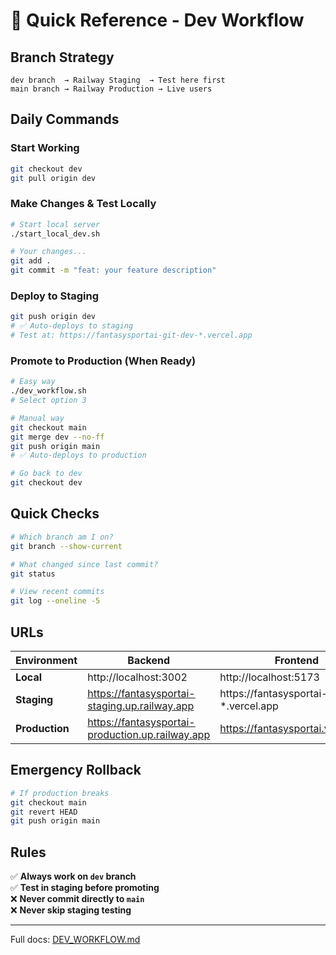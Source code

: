 # 🚀 Quick Reference - Dev Workflow

## Branch Strategy
```
dev branch  → Railway Staging  → Test here first
main branch → Railway Production → Live users
```

## Daily Commands

### Start Working
```bash
git checkout dev
git pull origin dev
```

### Make Changes & Test Locally
```bash
# Start local server
./start_local_dev.sh

# Your changes...
git add .
git commit -m "feat: your feature description"
```

### Deploy to Staging
```bash
git push origin dev
# ✅ Auto-deploys to staging
# Test at: https://fantasysportai-git-dev-*.vercel.app
```

### Promote to Production (When Ready)
```bash
# Easy way
./dev_workflow.sh
# Select option 3

# Manual way
git checkout main
git merge dev --no-ff
git push origin main
# ✅ Auto-deploys to production

# Go back to dev
git checkout dev
```

## Quick Checks

```bash
# Which branch am I on?
git branch --show-current

# What changed since last commit?
git status

# View recent commits
git log --oneline -5
```

## URLs

| Environment | Backend | Frontend |
|-------------|---------|----------|
| **Local** | http://localhost:3002 | http://localhost:5173 |
| **Staging** | https://fantasysportai-staging.up.railway.app | https://fantasysportai-git-dev-*.vercel.app |
| **Production** | https://fantasysportai-production.up.railway.app | https://fantasysportai.vercel.app |

## Emergency Rollback

```bash
# If production breaks
git checkout main
git revert HEAD
git push origin main
```

## Rules
✅ **Always work on `dev` branch**  
✅ **Test in staging before promoting**  
❌ **Never commit directly to `main`**  
❌ **Never skip staging testing**

---
Full docs: [DEV_WORKFLOW.md](DEV_WORKFLOW.md)
